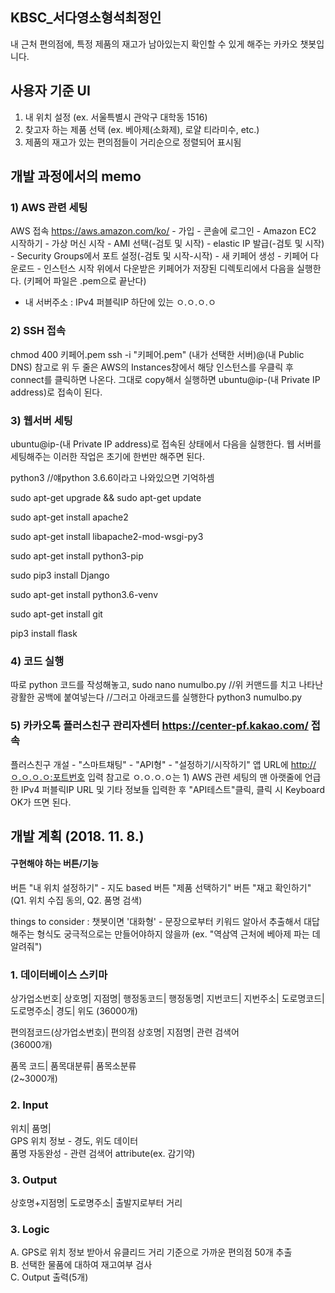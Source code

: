 ## KBSC_서다영소형석최정인

내 근처 편의점에, 특정 제품의 재고가 남아있는지 확인할 수 있게 해주는 카카오 챗봇입니다.

## 사용자 기준 UI
1) 내 위치 설정 (ex. 서울특별시 관악구 대학동 1516)
2) 찾고자 하는 제품 선택 (ex. 베아제(소화제), 로얄 티라미수, etc.)
3) 제품의 재고가 있는 편의점들이 거리순으로 정렬되어 표시됨

## 개발 과정에서의 memo

### 1) AWS 관련 세팅
AWS 접속 https://aws.amazon.com/ko/ - 가입 - 콘솔에 로그인 - Amazon EC2 시작하기 - 가상 머신 시작 - AMI 선택(-검토 및 시작) - elastic IP 발급(-검토 및 시작) - Security Groups에서 포트 설정(-검토 및 시작-시작) - 새 키페어 생성 - 키페어 다운로드 - 인스턴스 시작
위에서 다운받은 키페어가 저장된 디렉토리에서 다음을 실행한다. (키페어 파일은 .pem으로 끝난다)
- 내 서버주소 : IPv4 퍼블릭IP 하단에 있는 ㅇ.ㅇ.ㅇ.ㅇ

### 2) SSH 접속
chmod 400 키페어.pem
ssh -i "키페어.pem" (내가 선택한 서버)@(내 Public DNS)
참고로 위 두 줄은 AWS의 Instances창에서 해당 인스턴스를 우클릭 후 connect를 클릭하면 나온다.
그대로 copy해서 실행하면 ubuntu@ip-(내 Private IP address)로 접속이 된다.

### 3) 웹서버 세팅
ubuntu@ip-(내 Private IP address)로 접속된 상태에서 다음을 실행한다.
웹 서버를 세팅해주는 이러한 작업은 초기에 한번만 해주면 된다.

python3 //얘python 3.6.6이라고 나와있으면 기억하셈

sudo apt-get upgrade && sudo apt-get update

sudo apt-get install apache2

sudo apt-get install libapache2-mod-wsgi-py3

sudo apt-get install python3-pip

sudo pip3 install Django

sudo apt-get install python3.6-venv

sudo apt-get install git

pip3 install flask

### 4) 코드 실행

따로 python 코드를 작성해놓고,
sudo nano numulbo.py
//위 커맨드를 치고 나타난 광활한 공백에 붙여넣는다
//그러고 아래코드를 실행한다
python3 numulbo.py

### 5) 카카오톡 플러스친구 관리자센터 https://center-pf.kakao.com/ 접속
플러스친구 개설 - "스마트채팅" - "API형" - "설정하기/시작하기"
앱 URL에 http://ㅇ.ㅇ.ㅇ.ㅇ:포트번호 입력
참고로 ㅇ.ㅇ.ㅇ.ㅇ는 1) AWS 관련 세팅의 맨 아랫줄에 언급한 IPv4 퍼블릭IP
URL 및 기타 정보들 입력한 후 "API테스트"클릭, 클릭 시 Keyboard OK가 뜨면 된다.


## 개발 계획 (2018. 11. 8.)

#### 구현해야 하는 버튼/기능
버튼 "내 위치 설정하기" - 지도 based 
버튼 "제품 선택하기"
버튼 "재고 확인하기"
(Q1. 위치 수집 동의, Q2. 품명 검색)

things to consider : 챗봇이면 '대화형' - 문장으로부터 키워드 알아서 추출해서 대답해주는 형식도 궁극적으로는 만들어야하지 않을까
(ex. "역삼역 근처에 베아제 파는 데 알려줘")

### 1. 데이터베이스 스키마										
										
상가업소번호|	상호명|	지점명|	행정동코드|	행정동명|	지번코드|	지번주소|	도로명코드|	도로명주소|	경도|	위도
(36000개)										
										
편의점코드(상가업소번호)|	편의점 상호명|	지점명|	관련 검색어							
(36000개)										
										
품목 코드|	품목대분류|	품목소분류								
(2~3000개)										
										
### 2. Input										
위치|	품명|									
GPS 위치 정보 - 경도, 위도 데이터	
품명 자동완성 - 관련 검색어 attribute(ex. 감기약)									

### 3. Output										
상호명+지점명|	도로명주소|	출발지로부터 거리								
										
										
### 3. Logic										
A. GPS로 위치 정보 받아서 유클리드 거리 기준으로 가까운 편의점 50개 추출								
B. 선택한 물품에 대하여 재고여부 검사										
C. Output 출력(5개)										
